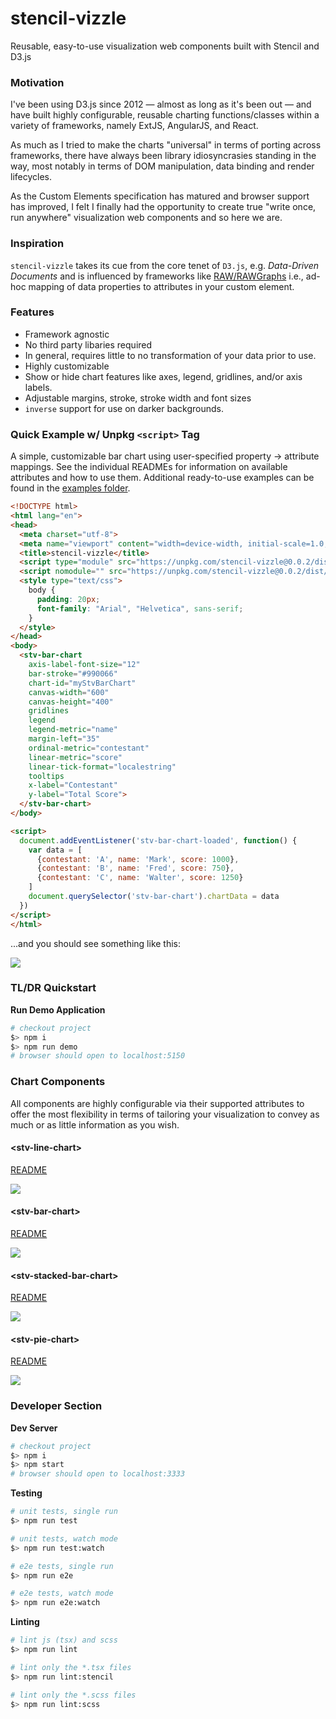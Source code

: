 # stencil-vizzle

Reusable, easy-to-use visualization web components built with Stencil and D3.js

### Motivation
I've been using D3.js since 2012 &mdash; almost as long as it's been out &mdash; and have built highly configurable, reusable charting functions/classes within a variety of frameworks, namely ExtJS, AngularJS, and React.

As much as I tried to make the charts "universal" in terms of porting across frameworks, there have always been library idiosyncrasies standing in the way, most notably in terms of DOM manipulation, data binding and render lifecycles.

As the Custom Elements specification has matured and browser support has improved, I felt I finally had the opportunity to create true "write once, run anywhere" visualization web components and so here we are.

### Inspiration

`stencil-vizzle` takes its cue from the core tenet of `D3.js`, e.g. *Data-Driven Documents* and is influenced by frameworks like [RAW/RAWGraphs](https://rawgraphs.io) i.e., ad-hoc mapping of data properties to attributes in your custom element.

### Features  
- Framework agnostic
- No third party libaries required
- In general, requires little to no transformation of your data prior to use.
- Highly customizable
- Show or hide chart features like axes, legend, gridlines, and/or axis labels.
- Adjustable margins, stroke, stroke width and font sizes
- `inverse` support for use on darker backgrounds.

###  Quick Example w/ Unpkg ```<script>``` Tag

A simple, customizable bar chart using user-specified property -> attribute mappings.  See the individual READMEs for information on available attributes and how to use them.  Additional ready-to-use examples can be found in the [examples folder](./examples).

```html
<!DOCTYPE html>
<html lang="en">
<head>
  <meta charset="utf-8">
  <meta name="viewport" content="width=device-width, initial-scale=1.0, minimum-scale=1.0, maximum-scale=5.0">
  <title>stencil-vizzle</title>
  <script type="module" src="https://unpkg.com/stencil-vizzle@0.0.2/dist/stencil-vizzle/stencil-vizzle.esm.js"></script>
  <script nomodule="" src="https://unpkg.com/stencil-vizzle@0.0.2/dist/stencil-vizzle/stencil-vizzle.js"></script>
  <style type="text/css">
    body {
      padding: 20px;
      font-family: "Arial", "Helvetica", sans-serif;
    }
  </style>
</head>
<body>
  <stv-bar-chart
    axis-label-font-size="12"
    bar-stroke="#990066"
    chart-id="myStvBarChart"
    canvas-width="600"
    canvas-height="400"
    gridlines
    legend
    legend-metric="name"
    margin-left="35"
    ordinal-metric="contestant"
    linear-metric="score"
    linear-tick-format="localestring"
    tooltips
    x-label="Contestant"
    y-label="Total Score">
  </stv-bar-chart>
</body>

<script>
  document.addEventListener('stv-bar-chart-loaded', function() {
    var data = [
      {contestant: 'A', name: 'Mark', score: 1000},
      {contestant: 'B', name: 'Fred', score: 750},
      {contestant: 'C', name: 'Walter', score: 1250}
    ]
    document.querySelector('stv-bar-chart').chartData = data
  })
</script>
</html>
```

...and you should see something like this:

![](img/ootb-example.png)


### TL/DR Quickstart

**Run Demo Application**  
```sh
# checkout project
$> npm i
$> npm run demo
# browser should open to localhost:5150
```

### Chart Components

All components are highly configurable via their supported attributes to offer the most flexibility in terms of tailoring your visualization to convey as much or as little information as you wish.

#### &lt;stv-line-chart&gt;  

[README](readme/README-STV-LINE-CHART.md) 

![](img/stv-line-chart.png)

#### &lt;stv-bar-chart&gt;  

[README](readme/README-STV-BAR-CHART.md)

![](img/stv-bar-chart.png)

#### &lt;stv-stacked-bar-chart&gt;  

[README](readme/README-STV-STACKED-BAR-CHART.md)

![](img/stv-stacked-bar-chart.png)

#### &lt;stv-pie-chart&gt;  

[README](readme/README-STV-PIE-CHART.md)

![](img/stv-pie-chart.png)

### Developer Section

**Dev Server**  
```sh
# checkout project
$> npm i
$> npm start
# browser should open to localhost:3333
```

**Testing**  
```sh
# unit tests, single run
$> npm run test

# unit tests, watch mode
$> npm run test:watch

# e2e tests, single run
$> npm run e2e

# e2e tests, watch mode
$> npm run e2e:watch
```

**Linting**  
```sh
# lint js (tsx) and scss
$> npm run lint

# lint only the *.tsx files
$> npm run lint:stencil

# lint only the *.scss files
$> npm run lint:scss
```
